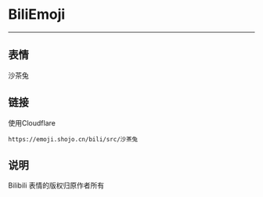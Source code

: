 # BiliEmoji
---
## 表情
沙茶兔
## 链接
使用Cloudflare
```
https://emoji.shojo.cn/bili/src/沙茶兔
```
## 说明
Bilibili 表情的版权归原作者所有
